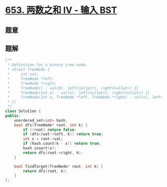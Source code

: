 #  [653. 两数之和 IV - 输入 BST](https://leetcode-cn.com/problems/two-sum-iv-input-is-a-bst/)

## 题意



## 题解



```c++
/**
 * Definition for a binary tree node.
 * struct TreeNode {
 *     int val;
 *     TreeNode *left;
 *     TreeNode *right;
 *     TreeNode() : val(0), left(nullptr), right(nullptr) {}
 *     TreeNode(int x) : val(x), left(nullptr), right(nullptr) {}
 *     TreeNode(int x, TreeNode *left, TreeNode *right) : val(x), left(left), right(right) {}
 * };
 */
class Solution {
public:
    unordered_set<int> hash;
    bool dfs(TreeNode* root, int k) {
        if (!root) return false;
        if (dfs(root->left, k)) return true;
        int x = root->val;
        if (hash.count(k - x)) return true;
        hash.insert(x);
        return dfs(root->right, k);
    }

    bool findTarget(TreeNode* root, int k) {
        return dfs(root, k);
    }
};
```



```python3

```

